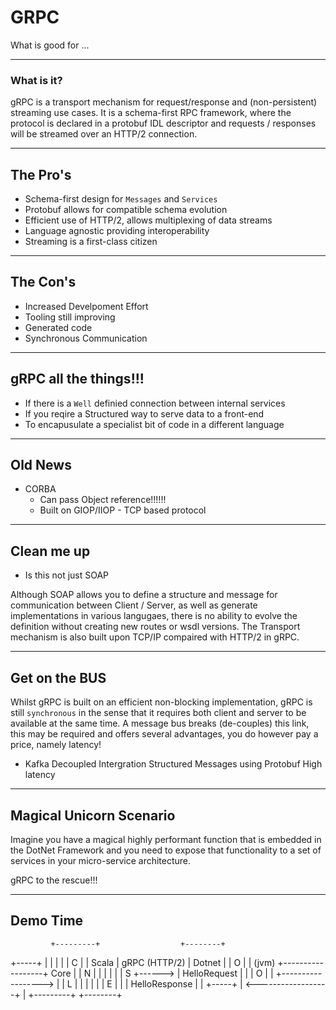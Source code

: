 
# GRPC

What is good for ...

---

### What is it?

gRPC is a transport mechanism for request/response and (non-persistent) streaming use cases. It is a schema-first RPC framework, where the protocol is declared in a protobuf IDL descriptor and requests / responses will be streamed over an HTTP/2 connection.

---

## The Pro's 

* Schema-first design for `Messages` and `Services`
* Protobuf allows for compatible schema evolution
* Efficient use of HTTP/2, allows multiplexing of data streams
* Language agnostic providing interoperability
* Streaming is a first-class citizen

---

## The Con's

* Increased Develpoment Effort
* Tooling still improving
* Generated code
* Synchronous Communication

---

## gRPC all the things!!!

*  If there is a `Well` definied connection between internal services
*  If you reqire a Structured way to serve data to a front-end
*  To encapusulate a specialist bit of code in a different language

---

## Old News

* CORBA
  * Can pass Object reference!!!!!!
  * Built on GIOP/IIOP - TCP based protocol

---

## Clean me up

* Is this not just SOAP

Although SOAP allows you to define a structure and message for communication between Client / Server, as well as generate implementations in various langugaes, there is no ability to evolve the definition without creating new routes or wsdl versions. The Transport mechanism is also built upon TCP/IP compaired with HTTP/2 in gRPC.

---

## Get on the BUS

Whilst gRPC is built on an efficient non-blocking implementation, gRPC is still `synchronous` in the sense that it requires both client and server to be available at the same time. A message bus breaks (de-couples) this link, this may be required and offers several advantages, you do however pay a price, namely latency!

* Kafka
    Decoupled Intergration
    Structured Messages using Protobuf
    High latency

---

## Magical Unicorn Scenario

Imagine you have a magical highly performant function that is embedded in the DotNet Framework and you need to expose that functionality to a set of services in your micro-service architecture. 

gRPC to the rescue!!!


---

## Demo Time

             +---------+                  +--------+
+-----+      |         |                  |        |
|  C  |      |  Scala  |   gRPC (HTTP/2)  | Dotnet |
|  O  |      |  (jvm)  +------------------+  Core  |
|  N  |      |         |                  |        |
|  S  +------>         |   HelloRequest   |        |
|  O  |      |         +------------------>        |
|  L  |      |         |                  |        |
|  E  |      |         |   HelloResponse  |        |
+-----+      |         <------------------+        |
             +---------+                  +--------+



